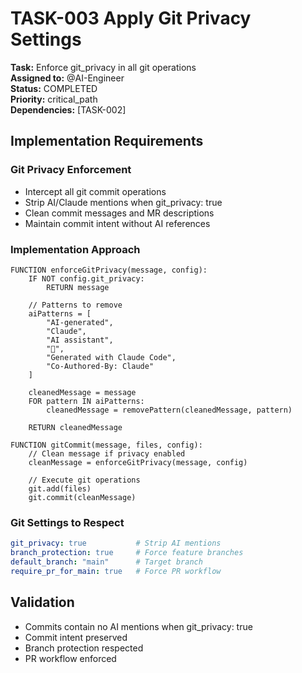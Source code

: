# TASK-003 Apply Git Privacy Settings

**Task:** Enforce git_privacy in all git operations  
**Assigned to:** @AI-Engineer  
**Status:** COMPLETED  
**Priority:** critical_path  
**Dependencies:** [TASK-002]

## Implementation Requirements

### Git Privacy Enforcement
- Intercept all git commit operations
- Strip AI/Claude mentions when git_privacy: true
- Clean commit messages and MR descriptions
- Maintain commit intent without AI references

### Implementation Approach

```pseudocode
FUNCTION enforceGitPrivacy(message, config):
    IF NOT config.git_privacy:
        RETURN message
    
    // Patterns to remove
    aiPatterns = [
        "AI-generated",
        "Claude",
        "AI assistant",
        "🤖",
        "Generated with Claude Code",
        "Co-Authored-By: Claude"
    ]
    
    cleanedMessage = message
    FOR pattern IN aiPatterns:
        cleanedMessage = removePattern(cleanedMessage, pattern)
    
    RETURN cleanedMessage

FUNCTION gitCommit(message, files, config):
    // Clean message if privacy enabled
    cleanMessage = enforceGitPrivacy(message, config)
    
    // Execute git operations
    git.add(files)
    git.commit(cleanMessage)
```

### Git Settings to Respect
```yaml
git_privacy: true           # Strip AI mentions
branch_protection: true     # Force feature branches
default_branch: "main"      # Target branch
require_pr_for_main: true   # Force PR workflow
```

## Validation

- Commits contain no AI mentions when git_privacy: true
- Commit intent preserved
- Branch protection respected
- PR workflow enforced